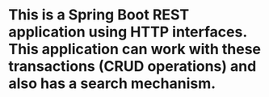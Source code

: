 # This is a Spring Boot REST application using HTTP interfaces. This application can work with these transactions (CRUD operations) and also has a search mechanism.

